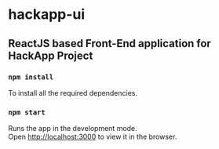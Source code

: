 
# hackapp-ui

## ReactJS based Front-End application for HackApp Project

### `npm install`

To install all the required dependencies.

### `npm start`

Runs the app in the development mode.\
Open [http://localhost:3000](http://localhost:3000) to view it in the browser.





